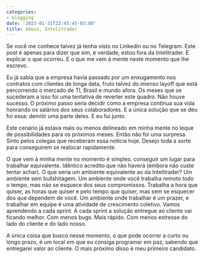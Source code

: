 ```yaml
---
categories:
- blogging
date: '2023-01-31T22:45:45-03:00'
title: Adeus, Intelitrader
---
```


Se você me conhece talvez já tenha visto no Linkedin ou no Telegram. Este post é apenas para dizer que sim, é verdade, estou fora da Intelitrader. E explicar o que ocorreu. E o que me vem à mente neste momento que lhe escrevo.

Eu já sabia que a empresa havia passado por um enxugamento nos contratos com clientes de longa data, fruto talvez do imenso layoff que está percorrendo o mercado de TI, Brasil e mundo afora. Os meses que se sucederam a isso foi uma tentativa de reverter este quadro. Não houve sucesso. O próximo passo seria decidir como a empresa continua sua vida honrando os salários dos seus colaboradores. E a única solução que se deu foi essa: demitir uma parte deles. E eu fui junto.

Este cenário já estava mais ou menos delineado em minha mente no leque de possibilidades para os próximos meses. Então não foi uma surpresa. Sinto pelos colegas que receberam essa notícia hoje. Desejo toda a sorte para conseguirem se realocar rapidamente.

O que vem à minha mente no momento é simples: conseguir um lugar para trabalhar equivalente. Idêntico acredito que não haverá (embora não custe tentar achar). O que seria um ambiente equivalente ao da Intelitrader? Um ambiente sem bullshitagem. Um ambiente onde você trabalha remoto todo o tempo, mas não se esquece dos seus compromissos. Trabalha a hora que quiser, as horas que quiser e pelo tempo que quiser, mas sem se esquecer dos que dependem de você. Um ambiente onde trabalhar é um prazer, e trabalhar em equipe é uma atividade de crescimento coletivo. Vamos aprendendo a cada sprint. A cada sprint a solução entregue ao cliente vai ficando melhor. Com menos bugs. Mais rápido. Com menos estresse do lado do cliente e do lado nosso.

A única coisa que busco nesse momento, o que pode ocorrer a curto ou longo prazo, é um local em que eu consiga programar em paz, sabendo que entregarei valor ao cliente. O mais próximo disso é meu primeiro candidato.

